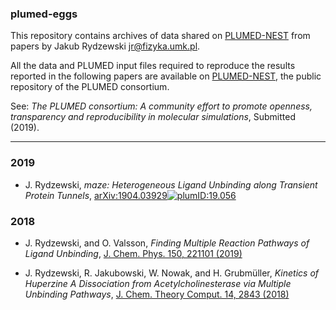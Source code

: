 ### plumed-eggs
This repository contains archives of data shared on 
[PLUMED-NEST](https://www.plumed-nest.org) from papers by Jakub Rydzewski 
<jr@fizyka.umk.pl>.

All the data and PLUMED input files required to reproduce the results reported in 
the following papers are available on [PLUMED-NEST](https://www.plumed-nest.org), 
the public repository of the PLUMED consortium.

See: *The PLUMED consortium: A community effort to promote openness,
transparency and reproducibility in molecular simulations*, Submitted (2019).

-------------------------------------------------------------

### 2019
* J. Rydzewski, *maze: Heterogeneous Ligand Unbinding along Transient Protein Tunnels*, [arXiv:1904.03929](https://arxiv.org/abs/1904.03929)[![plumID:19.056](https://www.plumed-nest.org/eggs/19/056/badge.svg)](https://www.plumed-nest.org/eggs/19/056/)  

### 2018
* J. Rydzewski, and O. Valsson, *Finding Multiple Reaction Pathways of Ligand Unbinding*, [J. Chem. Phys. 150, 221101 (2019)](https://doi.org/10.1063/1.5108638)  

* J. Rydzewski, R. Jakubowski, W. Nowak, and H. Grubmüller, *Kinetics of Huperzine A Dissociation from Acetylcholinesterase via Multiple Unbinding Pathways*, [J. Chem. Theory Comput. 14, 2843 (2018)](https://doi.org/10.1021/acs.jctc.8b00173)  

